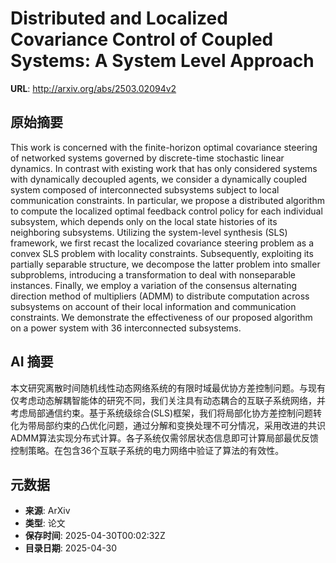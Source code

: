 # Distributed and Localized Covariance Control of Coupled Systems: A System Level Approach

**URL**: http://arxiv.org/abs/2503.02094v2

## 原始摘要

This work is concerned with the finite-horizon optimal covariance steering of
networked systems governed by discrete-time stochastic linear dynamics. In
contrast with existing work that has only considered systems with dynamically
decoupled agents, we consider a dynamically coupled system composed of
interconnected subsystems subject to local communication constraints. In
particular, we propose a distributed algorithm to compute the localized optimal
feedback control policy for each individual subsystem, which depends only on
the local state histories of its neighboring subsystems. Utilizing the
system-level synthesis (SLS) framework, we first recast the localized
covariance steering problem as a convex SLS problem with locality constraints.
Subsequently, exploiting its partially separable structure, we decompose the
latter problem into smaller subproblems, introducing a transformation to deal
with nonseparable instances. Finally, we employ a variation of the consensus
alternating direction method of multipliers (ADMM) to distribute computation
across subsystems on account of their local information and communication
constraints. We demonstrate the effectiveness of our proposed algorithm on a
power system with 36 interconnected subsystems.


## AI 摘要

本文研究离散时间随机线性动态网络系统的有限时域最优协方差控制问题。与现有仅考虑动态解耦智能体的研究不同，我们关注具有动态耦合的互联子系统网络，并考虑局部通信约束。基于系统级综合(SLS)框架，我们将局部化协方差控制问题转化为带局部约束的凸优化问题，通过分解和变换处理不可分情况，采用改进的共识ADMM算法实现分布式计算。各子系统仅需邻居状态信息即可计算局部最优反馈控制策略。在包含36个互联子系统的电力网络中验证了算法的有效性。

## 元数据

- **来源**: ArXiv
- **类型**: 论文
- **保存时间**: 2025-04-30T00:02:32Z
- **目录日期**: 2025-04-30
